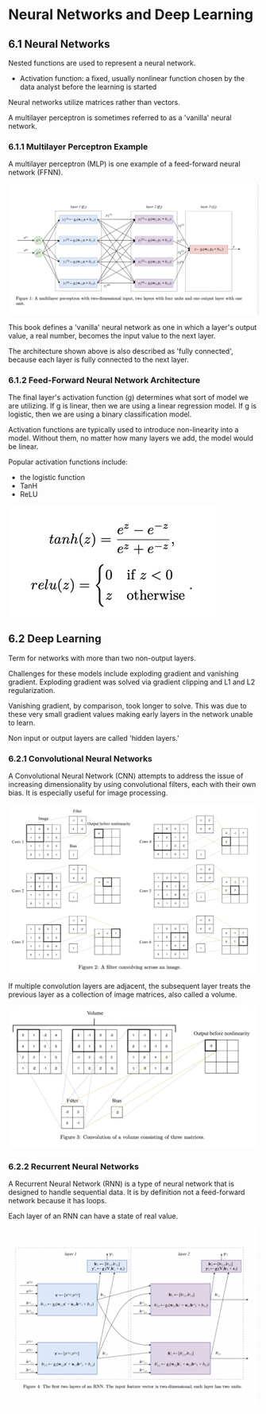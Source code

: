 # Neural Networks and Deep Learning

## 6.1 Neural Networks

Nested functions are used to represent a neural network.

* Activation function: a fixed, usually nonlinear function chosen by the
data analyst before the learning is started

Neural networks utilize matrices rather than vectors.

A multilayer perceptron is sometimes referred to as a 'vanilla' neural network.

### 6.1.1 Multilayer Perceptron Example

A multilayer perceptron (MLP) is one example of a feed-forward neural network (FFNN).

![Multilayer Perceptron](images/ch6/mlp.png)

This book defines a 'vanilla' neural network as one in which a layer's output value, a real number, becomes the input value to the next layer.

The architecture shown above is also described as 'fully connected', because each layer is fully connected to the next layer.

### 6.1.2 Feed-Forward Neural Network Architecture

The final layer's activation function (g) determines what sort of model we are utilizing. If g is linear, then we are using a linear regression model. If g is logistic, then we are using a binary classification model.

Activation functions are typically used to introduce non-linearity into a model. Without them, no matter how many layers we add, the model would be linear.

Popular activation functions include:

* the logistic function
* TanH
* ReLU

![Activation Functions](images/ch6/activation_functions.png)

## 6.2 Deep Learning

Term for networks with more than two non-output layers.

Challenges for these models include exploding gradient and vanishing gradient. Exploding gradient was solved via gradient clipping and L1 and L2 regularization.

Vanishing gradient, by comparison, took longer to solve. This was due to these very small gradient values making early layers in the network unable to learn.

Non input or output layers are called 'hidden layers.'

### 6.2.1 Convolutional Neural Networks

A Convolutional Neural Network (CNN) attempts to address the issue of increasing dimensionality by using convolutional filters, each with their own bias. It is especially useful for image processing.

![CNN Filters](images/ch6/cnn_filters.png)

If multiple convolution layers are adjacent, the subsequent layer treats the previous layer as a collection of image matrices, also called a volume.

![CNN Volume](images/ch6/cnn_volume.png)

### 6.2.2 Recurrent Neural Networks

A Recurrent Neural Network (RNN) is a type of neural network that is designed to handle sequential data. It is by definition not a feed-forward network because it has loops.

Each layer of an RNN can have a state of real value.

![RNN](images/ch6/rnn.png)